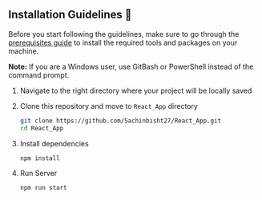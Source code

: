## Installation Guidelines :rocket:

Before you start following the guidelines, make sure to go through the [prerequisites guide](./prerequisites.md) to install the required tools and packages on your machine.

**Note:** If you are a Windows user, use GitBash or PowerShell instead of the command prompt.

1. Navigate to the right directory where your project will be locally saved

2. Clone this repository and move to `React_App` directory
   ```sh
   git clone https://github.com/Sachinbisht27/React_App.git
   cd React_App
   ```

3. Install dependencies
   ```sh
   npm install
   ```


4. Run Server
    ```sh
    npm run start
    ```
